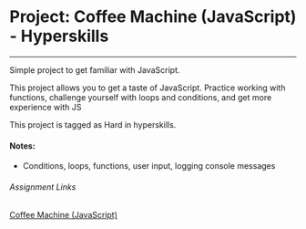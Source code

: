 # Project: Coffee Machine (JavaScript) - Hyperskills
<hr />

Simple project to get familiar with JavaScript. 

This project allows you to get a taste of JavaScript. Practice working with functions, challenge yourself with loops and conditions, and get more experience with JS

This project is tagged as Hard in hyperskills.   


#### Notes:
* Conditions, loops, functions, user input, logging console messages

###### Assignment Links
[Coffee Machine (JavaScript)](https://hyperskill.org/projects/220?track=32)
